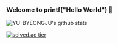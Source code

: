 ### Welcome to printf("Hello World") 👋

<!--
**YU-BYEONGJU/YU-BYEONGJU** is a ✨ _special_ ✨ repository because its `README.md` (this file) appears on your GitHub profile.

Here are some ideas to get you started:

- 😄 I'm a student who dreams of becoming a developer.
- 🔭 I’m currently learning algorithms and computer science majors.
- 🌱 I’m looking for help with IT portfolio management methods and employment.
- ⚡ Fun fact: ...
-->


![YU-BYEONGJU's github stats](https://github-readme-stats.vercel.app/api?username=YU-BYEONGJU&show_icons=true)

[![solved.ac tier](http://mazassumnida.wtf/api/generate_badge?boj=qudwn8712)](https://solved.ac/kinetic27)
